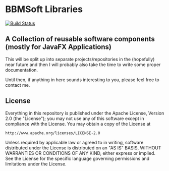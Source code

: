# BBMSoft Libraries
[![Build Status](https://travis-ci.org/babymotte/bbmsoft-libs.svg?branch=master)](https://travis-ci.org/babymotte/bbmsoft-libs)
## A Collection of reusable software components (mostly for JavaFX Applications)

This will be split up into separate projects/repositories in the (hopefully) near future and then I will probably also take the time to write some proper documentation.

Until then, if anything in here sounds interesting to you, please feel free to contact me.

## License

Everything in this repository is published under the Apache License, Version 2.0 (the "License");
you may not use any of this software except in compliance with the License.
You may obtain a copy of the License at

    http://www.apache.org/licenses/LICENSE-2.0

Unless required by applicable law or agreed to in writing, software
distributed under the License is distributed on an "AS IS" BASIS,
WITHOUT WARRANTIES OR CONDITIONS OF ANY KIND, either express or implied.
See the License for the specific language governing permissions and
limitations under the License.
